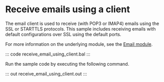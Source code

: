 # Receive emails using a client

The email client is used to receive (with POP3 or IMAP4) emails using the SSL or STARTTLS protocols. 
This sample includes receiving emails with default configurations over SSL using the default ports.

For more information on the underlying module, see the [Email module](https://docs.central.ballerina.io/ballerina/email/latest/).

::: code receive_email_using_client.bal :::

Run the sample code by executing the following command.

::: out receive_email_using_client.out :::
